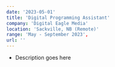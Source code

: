 ```yaml
---
date: '2023-05-01'
title: 'Digital Programming Assistant'
company: 'Digital Eagle Media'
location: 'Sackville, NB (Remote)'
range: 'May - September 2023',
url: ''
---
```


- Description goes here